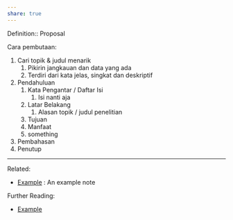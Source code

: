 ```yaml
---
share: true
---
```



Definition:: Proposal

Cara pembutaan:
1. Cari topik & judul menarik
	1. Pikirin jangkauan dan data yang ada
	2. Terdiri dari kata jelas, singkat dan deskriptif
2. Pendahuluan
	1. Kata Pengantar / Daftar Isi
		1. Isi nanti aja
	2. Latar Belakang
		1. Alasan topik / judul penelitian
	3. Tujuan
	4. Manfaat
	5. something
4. Pembahasan
5. Penutup

---
Related:
- [Example](./Example.md) : An example note

Further Reading:
- [Example](./Example.md)
